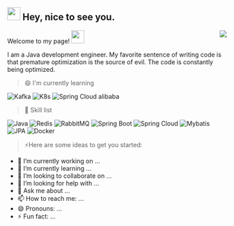 ## <img src="https://emojis.slackmojis.com/emojis/images/1531849430/4246/blob-sunglasses.gif?1531849430" width="30"/> Hey, nice to see you.

<a href="https://github.com/syfxlin?tab=repositories">
<img align="right" src="https://github-readme-stats.vercel.app/api?username=syfxlin&show_icons=true&hide_border=true" />
</a>

Welcome to my page! <img src="https://camo.githubusercontent.com/35d3d11359a49bf12aebb834cc13fd81b95eff4e/68747470733a2f2f6d656469612e67697068792e636f6d2f6d656469612f6876524a434c467a6361737252346961377a2f67697068792e676966" width="30"/>

I am a Java development engineer. My favorite sentence of writing code is that premature optimization is the source of evil. The code is constantly being optimized.


> 😄 I'm currently learning

![Kafka](https://img.shields.io/badge/-Java-007396?style=flat-square&logo=Kafka&logoColor=fff)
![K8s](https://img.shields.io/badge/-PHP-777BB4?style=flat-square&logo=K8s&logoColor=fff)
![Spring Cloud alibaba](https://img.shields.io/badge/-PHP-777BB4?style=flat-square&logo=Spring_Cloud_alibaba&logoColor=fff)


> 🎉 Skill list

![Java](https://img.shields.io/badge/-Java-777BB4?style=flat-square&logo=Java&logoColor=fff)
![Redis](https://img.shields.io/badge/-Redis-00733E?style=flat-square&logo=Redis&logoColor=fff)
![RabbitMQ](https://img.shields.io/badge/-RabbitMQ-3E94D1?style=flat-square&logo=RabbitMQ&logoColor=fff)
![Spring Boot](https://img.shields.io/badge/-Spring-777BB4?style=flat-square&logo=Spring_Boot&logoColor=fff)
![Spring Cloud](https://img.shields.io/badge/-Spring-777BB4?style=flat-square&logo=Spring_Cloud&logoColor=fff)
![Mybatis](https://img.shields.io/badge/-Spring-777BB4?style=flat-square&logo=Mybatis&logoColor=fff)
![JPA](https://img.shields.io/badge/-Spring-777BB4?style=flat-square&logo=JPA&logoColor=fff)
![Docker](https://img.shields.io/badge/-Docker-2496ED?style=flat-square&logo=Docker&logoColor=fff)


> ⚡Here are some ideas to get you started:

- 🔭 I’m currently working on ...
- 🌱 I’m currently learning ...
- 👯 I’m looking to collaborate on ...
- 🤔 I’m looking for help with ...
- 💬 Ask me about ...
- 📫 How to reach me: ...
- 😄 Pronouns: ...
- ⚡ Fun fact: ...

